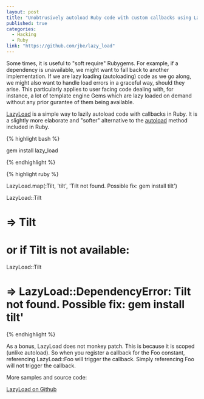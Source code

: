 ```yaml
---
layout: post
title: "Unobtrusively autoload Ruby code with custom callbacks using LazyLoad"
published: true
categories:
  - Hacking
  - Ruby
link: "https://github.com/jbe/lazy_load"
---
```


Some times, it is useful to "soft require" Rubygems. For example, if a dependency is unavailable, we might want to fall back to another implementation. If we are lazy loading (autoloading) code as we go along, we might also want to handle load errors in a graceful way, should they arise. This particularly applies to user facing code dealing with, for instance, a lot of template engine Gems which are lazy loaded on demand without any prior gurantee of them being available.

[LazyLoad](https://github.com/jbe/lazy_load) is a simple way to lazily autoload code with callbacks in Ruby. It is a slightly more elaborate and "softer" alternative to the [autoload](http://ruby-doc.org/core/classes/Module.html#M000443) method included in Ruby.

{% highlight bash %}

  gem install lazy_load

{% endhighlight %}

{% highlight ruby %}

  LazyLoad.map(:Tilt, 'tilt',
    'Tilt not found. Possible fix: gem install tilt')

  LazyLoad::Tilt
  # => Tilt

   # or if Tilt is not available:
  LazyLoad::Tilt
  # => LazyLoad::DependencyError: Tilt not found. Possible fix: gem install tilt'  

{% endhighlight %}

As a bonus, LazyLoad does not monkey patch. This is because it is scoped (unlike autoload). So when you register a callback for the Foo constant, referencing LazyLoad::Foo will trigger the callback. Simply referencing Foo will not trigger the callback.

More samples and source code:

[LazyLoad on Github](https://github.com/jbe/lazy_load)
